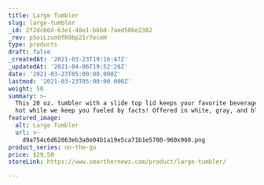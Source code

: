 ```yaml
---
title: Large Tumbler
slug: large-tumbler
_id: 2f2dc66d-63e1-48e1-b6bd-7aed50be2382
_rev: p5oiLzuoOfR9bp21r7eceH
type: products
draft: false
_createdAt: '2021-03-23T19:16:47Z'
_updatedAt: '2021-04-06T19:52:26Z'
date: '2021-03-23T05:00:00.000Z'
lastmod: '2021-03-23T05:00:00.000Z'
weight: 50
summary: >-
  This 20 oz. tumbler with a slide top lid keeps your favorite beverage cold or
  hot while we keep you fueled by facts! Offered in white, gray, and black.
featured_image:
  alt: Large Tumbler
  url: >-
    d9a754c6d62863eb3a8e04b1a19e5ca71b1e5780-960x960.png
product_series: on-the-go
price: $29.50
storeLink: https://www.smarthernews.com/product/large-tumbler/

---
```

 